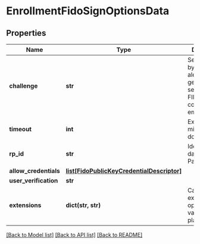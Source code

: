 # EnrollmentFidoSignOptionsData

## Properties
Name | Type | Description | Notes
------------ | ------------- | ------------- | -------------
**challenge** | **str** | Sequência de bytes aleatórios gerados pelo servidor FIDO2, codificados em base64. | 
**timeout** | **int** | Expiração, em milissegundos, do challenge. | [optional] 
**rp_id** | **str** | Identificador da Relying Party. | [optional] 
**allow_credentials** | [**list[FidoPublicKeyCredentialDescriptor]**](FidoPublicKeyCredentialDescriptor.md) |  | [optional] 
**user_verification** | **str** |  | [optional] 
**extensions** | **dict(str, str)** | Campo de extensão com opções que variam por plataforma. | [optional] 

[[Back to Model list]](../README.md#documentation-for-models) [[Back to API list]](../README.md#documentation-for-api-endpoints) [[Back to README]](../README.md)

